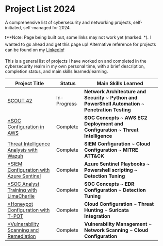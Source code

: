 # Project List 2024
A comprehensive list of cybersecurity and networking projects, self-initiated, self-managed for 2024. 

❗**Note: Page being built out, some links may not work yet (marked: *). I wanted to go ahead and get this page up! Alternative reference for projects can be found on my [LinkedIn](https://www.linkedin.com/in/kareem--ceaser/details/projects)❗ 

This is a general list of projects I have worked on and completed in the cybersecurity realm in my own personal time, with a brief description, completion status, and main skills learned/learning.

| Project Title                                    | Status           | Main Skills Learned |
| -------------------------------------------------| -----------------| ------------------- |
| [SCOUT 42](https://github.com/ceaserkx/scout42)  | In-Progress      | **Network Architecture and Security** ~ **Python and PowerShell Automation** ~ **Penetration Testing** |
| [*SOC Configuration in AWS](fill)                 | Complete         | **SOC Concepts** ~ **AWS EC2 Deployment and Configuration** ~ **Threat Intelligence**                  |
| [Threat Intelligence Analysis with Wazuh](https://github.com/ceaserkx/Configuring-Wazuh-for-Threat-Intelligence)  | Complete         | **SIEM Configuration** ~ **Cloud Configuration** ~ **MITRE ATT&CK**                                    |
| [*SIEM Configuration with Azure Sentinel](fill)   | Complete         | **Azure Sentinel Playbooks** ~ **Powershell scripting** ~ **Detection Tuning**                         |
| [*SOC Analyst Training with LimaCharlie](fill)    | Complete         | **SOC Concepts** ~ **EDR Configuration** ~ **Detection Tuning**                                        |
| [*Honeypot Configuration with T-POT](fill)        | Complete         | **Cloud Configuration** ~ **Threat Hunting** ~ **Suricata Integration**                                |
| [*Vulnerability Scanning and Remediation](fill)   | Complete         | **Vulnerability Management** ~ **Network Scanning** ~ **Cloud Configuration**                          |
